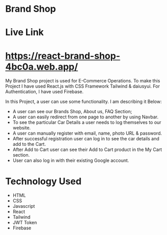 # Brand Shop

# Live Link

# https://react-brand-shop-4bc0a.web.app/

My Brand Shop project is used for E-Commerce Operations. To make this Project I have used React.js with CSS Framework Tailwind & daiusyui. For Authentication, I have used Firebase.

In this Project, a user can use some functionality. I am describing it Below: 

- A user can see our Brands Shop, About us, FAQ Section;
- A user can easily redirect from one page to another by using Navbar.
- To see the particular Car Details a user needs to log themselves to our website.
- A user can manually register with email, name, photo URL & password.
- After successful registration user can log in to see the car details and add to the Cart.
- After Add to Cart user can see their Add to Cart product in the My Cart section. 
- User can also log in with their existing Google account.

# Technology Used

- HTML
- CSS
- Javascript
- React
- Tailwind
- JWT Token
- Firebase
